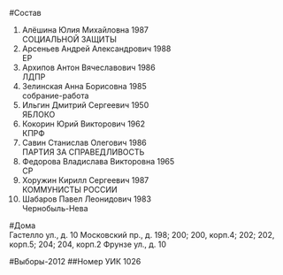 #Состав
1. Алёшина Юлия Михайловна 1987   
    СОЦИАЛЬНОЙ ЗАЩИТЫ
2. Арсеньев Андрей Александрович 1988   
    ЕР
3. Архипов Антон Вячеславович 1986   
    ЛДПР
4. Зелинская Анна Борисовна 1985   
    собрание-работа
5. Ильгин Дмитрий Сергеевич 1950   
    ЯБЛОКО
6. Кокорин Юрий Викторович 1962   
    КПРФ
7. Савин Станислав Олегович 1986   
    ПАРТИЯ ЗА СПРАВЕДЛИВОСТЬ
8. Федорова Владислава Викторовна 1965   
    СР
9. Хоружин Кирилл Сергеевич 1987   
    КОММУНИСТЫ РОССИИ
10. Шабаров Павел Леонидович 1983   
    Чернобыль-Нева

#Дома  
Гастелло ул., д. 10 Московский пр., д. 198; 200; 200, корп.4; 202; 202, корп.5; 204; 204, корп.2 Фрунзе ул., д. 10

#Выборы-2012
##Номер УИК
1026
